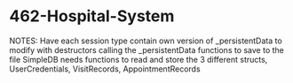 # 462-Hospital-System

NOTES:
  Have each session type contain own version of _persistentData to modify with destructors calling the _persistentData functions 
  to save to the file
  SimpleDB needs functions to read and store the 3 different structs, UserCredentials, VisitRecords, AppointmentRecords
  
